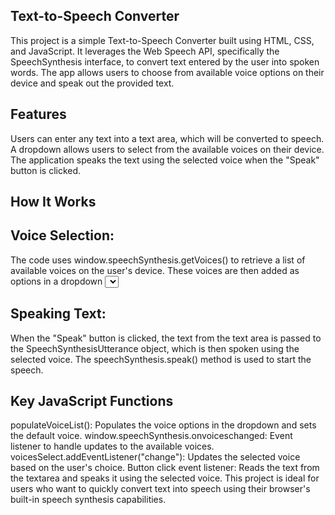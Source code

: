 ## Text-to-Speech Converter
This project is a simple Text-to-Speech Converter built using HTML, CSS, and JavaScript. It leverages the Web Speech API, specifically the SpeechSynthesis interface, to convert text entered by the user into spoken words. The app allows users to choose from available voice options on their device and speak out the provided text.

## Features
Users can enter any text into a text area, which will be converted to speech.
A dropdown allows users to select from the available voices on their device.
The application speaks the text using the selected voice when the "Speak" button is clicked.

## How It Works

## Voice Selection:
The code uses window.speechSynthesis.getVoices() to retrieve a list of available voices on the user's device.
These voices are then added as options in a dropdown <select> element.
The first available voice is automatically selected, or if there are no voices, a message is logged to the console.
Users can select a different voice from the dropdown, and the selected voice is stored.

## Speaking Text:
When the "Speak" button is clicked, the text from the text area is passed to the SpeechSynthesisUtterance object, which is then spoken using the selected voice.
The speechSynthesis.speak() method is used to start the speech.

## Key JavaScript Functions
populateVoiceList(): Populates the voice options in the dropdown and sets the default voice.
window.speechSynthesis.onvoiceschanged: Event listener to handle updates to the available voices.
voicesSelect.addEventListener("change"): Updates the selected voice based on the user's choice.
Button click event listener: Reads the text from the textarea and speaks it using the selected voice.
This project is ideal for users who want to quickly convert text into speech using their browser's built-in speech synthesis capabilities.
